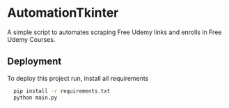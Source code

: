 
# AutomationTkinter

A simple script to automates scraping Free Udemy links and enrolls in Free Udemy Courses.



## Deployment

To deploy this project run, install all requirements

```bash
  pip install -r requirements.txt
  python main.py
```


